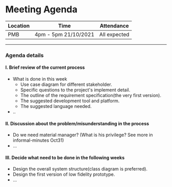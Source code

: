 # Meeting Agenda

| Location | Time                  | Attendance   |
| -------- | --------------------- | ------------ |
| PMB      | 4pm - 5pm  21/10/2021 | All expected |

---

### **Agenda details**

#### Ⅰ. Brief review of the current process

 - What is done in this week
    - Use case diagram for different stakeholder.
    - Specific questions to the project's implement detail.
    - The outline of the requirement specification(the very first version).
    - The suggested development tool and platform.
    - The suggested language needed.
 - ..

#### Ⅱ. Discussion about the problem/misunderstanding in the process

- Do we need material manager? (What is his privilege? See more in informal-minutes Oct31)
- ...

#### Ⅲ. Decide what need to be done in the following weeks

- Design the overall system structure(class diagram is preferred).
- Design the first version of low fidelity prototype.
- ...
